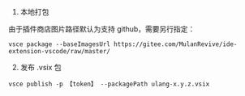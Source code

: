 1. 本地打包

由于插件商店图片路径默认为支持 github，需要另行指定：

```
vsce package --baseImagesUrl https://gitee.com/MulanRevive/ide-extension-vscode/raw/master/
```

2. 发布 .vsix 包

```
vsce publish -p 【token】 --packagePath ulang-x.y.z.vsix
```